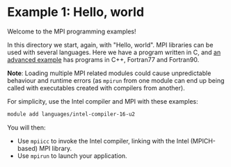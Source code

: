 Example 1: Hello, world
========

Welcome to the MPI programming examples!

In this directory we start, again, with "Hello, world".
MPI libraries can be used with several languages.
Here we have a program written in C, and [an advanced example](../advanced/example13/) has programs in C++, Fortran77 and Fortran90.

**Note**: Loading multiple MPI related modules could cause
unpredictable behaviour and runtime errors (as `mpirun` from
one module can end up being called with executables created
with compilers from another).

For simplicity, use the Intel compiler and MPI with these examples:

```bash
module add languages/intel-compiler-16-u2
```

You will then:

- Use `mpiicc` to invoke the Intel compiler, linking with the Intel (MPICH-based) MPI library.
- Use `mpirun` to launch your application.


